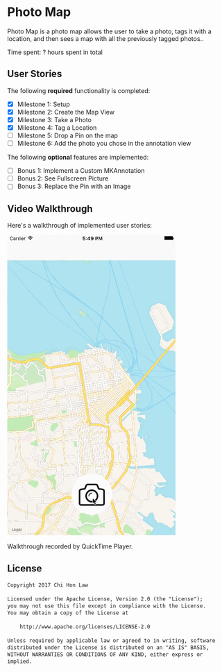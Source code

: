 # Photo Map

Photo Map is a photo map allows the user to take a photo, tags it with a location, and then sees a map with all the previously tagged photos..

Time spent: ? hours spent in total

## User Stories

The following **required** functionality is completed:

- [X] Milestone 1: Setup
- [X] Milestone 2: Create the Map View
- [X] Milestone 3: Take a Photo
- [X] Milestone 4: Tag a Location
- [ ] Milestone 5: Drop a Pin on the map
- [ ] Milestone 6: Add the photo you chose in the annotation view

The following **optional** features are implemented:

- [ ] Bonus 1: Implement a Custom MKAnnotation
- [ ] Bonus 2: See Fullscreen Picture
- [ ] Bonus 3: Replace the Pin with an Image

## Video Walkthrough 

Here's a walkthrough of implemented user stories:

![Screenshot](walkthrough.gif)

Walkthrough recorded by QuickTime Player.

## License

    Copyright 2017 Chi Hon Law

    Licensed under the Apache License, Version 2.0 (the "License");
    you may not use this file except in compliance with the License.
    You may obtain a copy of the License at

        http://www.apache.org/licenses/LICENSE-2.0

    Unless required by applicable law or agreed to in writing, software
    distributed under the License is distributed on an "AS IS" BASIS,
    WITHOUT WARRANTIES OR CONDITIONS OF ANY KIND, either express or implied.